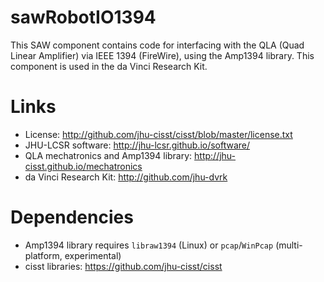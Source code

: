 sawRobotIO1394
==============

This SAW component contains code for interfacing with the QLA (Quad
Linear Amplifier) via IEEE 1394 (FireWire), using the Amp1394 library.
This component is used in the da Vinci Research Kit.

Links
=====
 * License: http://github.com/jhu-cisst/cisst/blob/master/license.txt
 * JHU-LCSR software: http://jhu-lcsr.github.io/software/
 * QLA mechatronics and Amp1394 library: http://jhu-cisst.github.io/mechatronics
 * da Vinci Research Kit: http://github.com/jhu-dvrk

Dependencies
============
 * Amp1394 library requires `libraw1394` (Linux) or `pcap`/`WinPcap` (multi-platform, experimental)
 * cisst libraries: https://github.com/jhu-cisst/cisst
